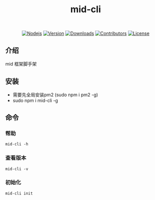 <h1 align="center">
  mid-cli
</h1>
<br>
<p align="center">
  <a href="https://nodejs.org"><img src="https://img.shields.io/node/v/mid-cli.svg" alt="Nodejs"></a>
  <a href="https://www.npmjs.com/package/mid-cli"><img src="https://img.shields.io/npm/v/mid-cli.svg" alt="Version"></a>
  <a href="https://npmcharts.com/compare/mid-cli?minimal=true"><img src="https://img.shields.io/npm/dm/mid-cli.svg" alt="Downloads"></a>
  <a href="https://github.com/xudeming208/mid-cli/graphs/contributors"><img src="https://img.shields.io/github/contributors/xudeming208/mid-cli.svg" alt="Contributors"></a>
  <a href="https://www.npmjs.com/package/mid-cli"><img src="https://img.shields.io/github/license/xudeming208/mid-cli.svg" alt="License"></a>
</p>

## 介绍
mid 框架脚手架

## 安装
- 需要先全局安装pm2 (sudo npm i pm2 -g)
- sudo npm i mid-cli -g

## 命令

### 帮助
`
mid-cli -h
`
### 查看版本
`
mid-cli -v
`
### 初始化
`
mid-cli init
`